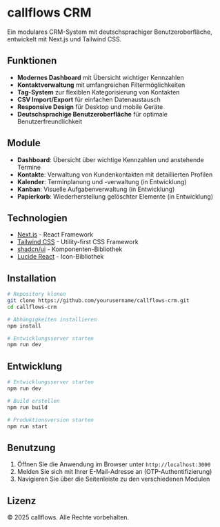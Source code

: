 # callflows CRM

Ein modulares CRM-System mit deutschsprachiger Benutzeroberfläche, entwickelt mit Next.js und Tailwind CSS.

## Funktionen

- **Modernes Dashboard** mit Übersicht wichtiger Kennzahlen
- **Kontaktverwaltung** mit umfangreichen Filtermöglichkeiten
- **Tag-System** zur flexiblen Kategorisierung von Kontakten
- **CSV Import/Export** für einfachen Datenaustausch
- **Responsive Design** für Desktop und mobile Geräte
- **Deutschsprachige Benutzeroberfläche** für optimale Benutzerfreundlichkeit

## Module

- **Dashboard**: Übersicht über wichtige Kennzahlen und anstehende Termine
- **Kontakte**: Verwaltung von Kundenkontakten mit detaillierten Profilen
- **Kalender**: Terminplanung und -verwaltung (in Entwicklung)
- **Kanban**: Visuelle Aufgabenverwaltung (in Entwicklung)
- **Papierkorb**: Wiederherstellung gelöschter Elemente (in Entwicklung)

## Technologien

- [Next.js](https://nextjs.org/) - React Framework
- [Tailwind CSS](https://tailwindcss.com/) - Utility-first CSS Framework
- [shadcn/ui](https://ui.shadcn.com/) - Komponenten-Bibliothek
- [Lucide React](https://lucide.dev/) - Icon-Bibliothek

## Installation

```bash
# Repository klonen
git clone https://github.com/yourusername/callflows-crm.git
cd callflows-crm

# Abhängigkeiten installieren
npm install

# Entwicklungsserver starten
npm run dev
```

## Entwicklung

```bash
# Entwicklungsserver starten
npm run dev

# Build erstellen
npm run build

# Produktionsversion starten
npm run start
```

## Benutzung

1. Öffnen Sie die Anwendung im Browser unter `http://localhost:3000`
2. Melden Sie sich mit Ihrer E-Mail-Adresse an (OTP-Authentifizierung)
3. Navigieren Sie über die Seitenleiste zu den verschiedenen Modulen

## Lizenz

© 2025 callflows. Alle Rechte vorbehalten.
